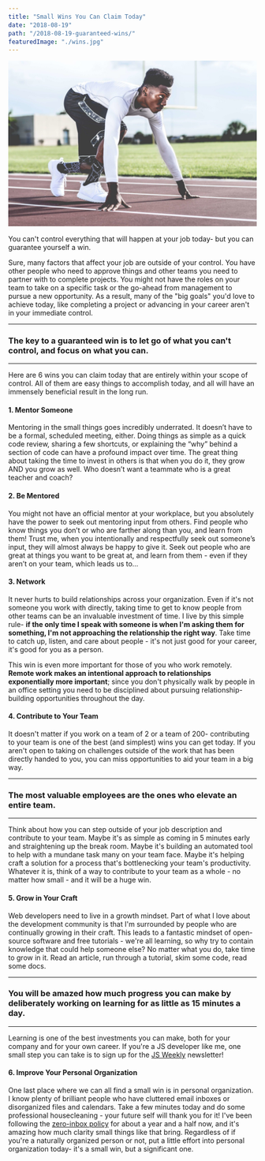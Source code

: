 ```yaml
---
title: "Small Wins You Can Claim Today"
date: "2018-08-19"
path: "/2018-08-19-guaranteed-wins/"
featuredImage: "./wins.jpg"
---
```

![Guaranteed Wins](./wins.jpg)

You can't control everything that will happen at your job today- but you can guarantee yourself a win.


Sure, many factors that affect your job are outside of your control. You have other people who need to approve things and
other teams you need to partner with to complete projects. You might not have the roles on your team to take on a specific
task or the go-ahead from management to pursue a new opportunity. As a result, many of the "big goals" you'd love to achieve today, 
like completing a project or advancing in your career aren't in your immediate control.

***
### The key to a guaranteed win is to let go of what you can't control, and focus on what you can.
***

Here are 6 wins you can claim today that are entirely within your scope of control. All of them are easy things to accomplish today, and all will have an immensely
beneficial result in the long run.

#### 1. Mentor Someone
Mentoring in the small things goes incredibly underrated. It doesn’t have to be a formal, scheduled meeting, either. Doing things as simple as 
a quick code review, sharing a few shortcuts, or explaining the “why” behind a section of code can have a profound impact over time. The 
great thing about taking the time to invest in others is that when you do it, they grow AND you grow as well. Who doesn’t want a teammate 
who is a great teacher and coach?

#### 2. Be Mentored
You might not have an official mentor at your workplace, but you absolutely have the power to seek out mentoring input from others. Find 
people who know things you don’t or who are farther along than you, and learn from them! Trust me, when you intentionally and respectfully seek 
out someone’s input, they will almost always be happy to give it. Seek out people who are great at things you want to be great at, and learn from 
them - even if they aren’t on your team, which leads us to…

#### 3. Network
It never hurts to build relationships across your organization. Even if it's not someone you work with directly, taking time to
get to know people from other teams can be an invaluable investment of time. I live by this simple rule- **if the only time I speak with
someone is when I'm asking them for something, I'm not approaching the relationship the right way**. Take time to catch up, listen, and care about people - it's not just good for your career, it's good for you as a person. 

This win is even more important for those of you who work remotely. **Remote work makes an intentional approach to relationships exponentially more important**;
since you don't physically walk by people in an office setting you need to be disciplined about pursuing relationship-building opportunities
throughout the day.

#### 4. Contribute to Your Team
It doesn't matter if you work on a team of 2 or a team of 200- contributing to your team is one of the best (and simplest) wins you
can get today. If you aren't open to taking on challenges outside of the work that has been directly handed to you, you can miss opportunities to 
aid your team in a big way.


***
### The most valuable employees are the ones who elevate an entire team.
***


Think about how you can step outside of your job description and contribute to your team. Maybe it's as simple as coming in 5 minutes 
early and straightening up the break room. Maybe it's building an automated tool to help with a mundane task many on your team face. 
Maybe it's helping craft a solution for a process that's bottlenecking your team's productivity. Whatever it is, think of a way to contribute to
your team as a whole - no matter how small - and it will be a huge win.



#### 5. Grow in Your Craft
Web developers need to live in a growth mindset. Part of what I love about the development community is that I'm surrounded by people
who are continually growing in their craft. This leads to a fantastic mindset of open-source software and free tutorials - we're all learning,
so why try to contain knowledge that could help someone else?
No matter what you do, take time to grow in it. Read an article, run through a tutorial, skim some code, read some docs. 
***
### You will be amazed how much progress you can make by deliberately working on learning for as little as 15 minutes a day.
***
 Learning is one of the best investments you can make, both for your company and for your own career.
If you're a JS developer like me, one small step you can take is to sign up for the [JS Weekly](https://javascriptweekly.com/) newsletter!

#### 6. Improve Your Personal Organization
One last place where we can all find a small win is in personal organization. I know plenty of brilliant people who have cluttered email inboxes or disorganized
files and calendars. Take a few minutes today and do some professional housecleaning - your future self will thank you for it! I've been following the [zero-inbox policy](https://blog.hubspot.com/service/inbox-zero)
for about a year and a half now, and it's amazing how much clarity small things like that bring. Regardless of if you're a naturally organized person or not,
put a little effort into personal organization today- it's a small win, but a significant one.

